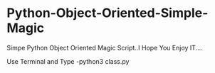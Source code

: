 # Python-Object-Oriented-Simple-Magic
Simpe Python Object Oriented Magic Script..I Hope You Enjoy IT....

Use Terminal and Type
-python3 class.py
